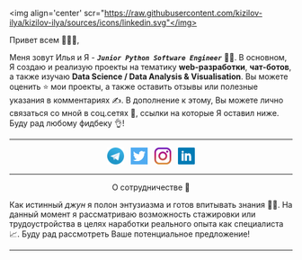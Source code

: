 <img align='center' scr="https://raw.githubusercontent.com/kizilov-ilya/kizilov-ilya/sources/icons/linkedin.svg"</img>

Привет всем 👋👋👋,

Меня зовут Илья и Я - ***`Junior Python Software Engineer`*** 🧑‍💻‍. 
В основном, Я создаю и реализую проекты на тематику **web-разработки**, **чат-ботов**, а также изучаю **Data Science
/ Data Analysis & Visualisation**. Вы можете оценить ⭐ мои проекты, а также оставить отзывы или полезные указания в комментариях ✍.
В дополнение к этому, Вы можете лично связаться со мной в соц.сетях 📨, ссылки на которые Я оставил ниже. Буду рад любому фидбеку 👌!

---

<p align='center'>
<a href="https://t.me/ilya_romanov1ch"><img height="30" src="https://github.com/kizilov-ilya/kizilov-ilya/blob/sources/icons/telegram.png?raw=true"></a>&nbsp;&nbsp;
<a href="https://twitter.com/ElijahKizilov"><img height="30" src="https://github.com/kizilov-ilya/kizilov-ilya/blob/sources/icons/twitter.png?raw=true"></a>&nbsp;&nbsp;
<a href="https://www.instagram.com/ilya._romanovich/"><img height="30" src="https://github.com/kizilov-ilya/kizilov-ilya/blob/sources/icons/instagram.jpg?raw=true"></a>&nbsp;&nbsp;
<a href="https://www.linkedin.com/in/ilya-kizilov/"><img height="30" src="https://github.com/kizilov-ilya/kizilov-ilya/blob/sources/icons/linkedin.png?raw=true"></a>
</p>

---

<p align='center'>О сотрудничестве 🤝</p>

Как истинный *джун* я полон энтузиазма и готов впитывать знания 🧑‍💻. На данный момент я рассматриваю возможность стажировки или
трудоустройства в целях наработки реального опыта как специалиста 📈. Буду рад рассмотреть Ваше потенциальное предложение!

---
